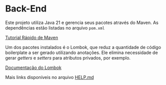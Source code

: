 # Back-End

Este projeto utiliza Java 21 e gerencia seus pacotes através do Maven. As dependências estão listadas no arquivo `pom.xml`

[Tutorial Rápido de Maven](https://maven.apache.org/guides/getting-started/maven-in-five-minutes.html)

Um dos pacotes instalados é o Lombok, que reduz a quantidade de código boilerplate a ser gerado utilizando anotações. Ele elimina necessidade de gerar _getters_ e _setters_ para atributos privados, por exemplo.

[Documentação do Lombok](https://projectlombok.org/api/lombok/package-summary)

Mais links disponíveis no arquivo [HELP.md](./HELP.md)
